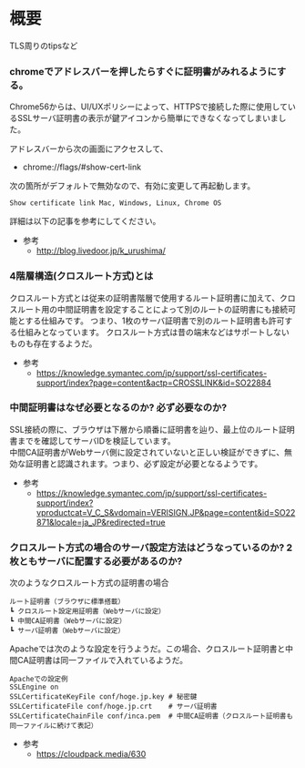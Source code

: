 # 概要
TLS周りのtipsなど

### chromeでアドレスバーを押したらすぐに証明書がみれるようにする。

Chrome56からは、UI/UXポリシーによって、HTTPSで接続した際に使用しているSSLサーバ証明書の表示が鍵アイコンから簡単にできなくなってしまいました。

アドレスバーから次の画面にアクセスして、
- chrome://flags/#show-cert-link

次の箇所がデフォルトで無効なので、有効に変更して再起動します。
```
Show certificate link Mac, Windows, Linux, Chrome OS
```

詳細は以下の記事を参考にしてください。

- 参考
  - http://blog.livedoor.jp/k_urushima/


### 4階層構造(クロスルート方式)とは
クロスルート方式とは従来の証明書階層で使用するルート証明書に加えて、クロスルート用の中間証明書を設定することによって別のルートの証明書にも接続可能とする仕組みです。
つまり、1枚のサーバ証明書で別のルート証明書も許可する仕組みとなっています。 クロスルート方式は昔の端末などはサポートしないものも存在するようだ。

- 参考
  - https://knowledge.symantec.com/jp/support/ssl-certificates-support/index?page=content&actp=CROSSLINK&id=SO22884

### 中間証明書はなぜ必要となるのか? 必ず必要なのか?
SSL接続の際に、ブラウザは下層から順番に証明書を辿り、最上位のルート証明書までを確認してサーバIDを検証しています。  
中間CA証明書がWebサーバ側に設定されていないと正しい検証ができずに、無効な証明書と認識されます。つまり、必ず設定が必要となるようです。

- 参考
  - https://knowledge.symantec.com/jp/support/ssl-certificates-support/index?vproductcat=V_C_S&vdomain=VERISIGN.JP&page=content&id=SO22871&locale=ja_JP&redirected=true


### クロスルート方式の場合のサーバ設定方法はどうなっているのか? 2枚ともサーバに配置する必要があるのか?
次のようなクロスルート方式の証明書の場合
```
ルート証明書（ブラウザに標準搭載）
┗ クロスルート設定用証明書（Webサーバに設定）
┗ 中間CA証明書（Webサーバに設定）
┗ サーバ証明書（Webサーバに設定）
```

Apacheでは次のような設定を行うようだ。この場合、クロスルート証明書と中間CA証明書は同一ファイルで入れているようだ。
```
Apacheでの設定例
SSLEngine on
SSLCertificateKeyFile conf/hoge.jp.key # 秘密鍵
SSLCertificateFile conf/hoge.jp.crt    # サーバ証明書
SSLCertificateChainFile conf/inca.pem  # 中間CA証明書（クロスルート証明書も同一ファイルに続けて表記）
```

- 参考
  - https://cloudpack.media/630
